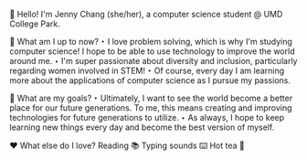 👋 Hello! I'm Jenny Chang (she/her), a computer science student @ UMD College Park.

🚀 What am I up to now? 
‣ I love problem solving, which is why I'm studying computer science! I hope to be able to use technology to improve the world around me. 
‣ I'm super passionate about diversity and inclusion, particularly regarding women involved in STEM!
‣ Of course, every day I am learning more about the applications of computer science as I pursue my passions. 

🔭 What are my goals? 
‣ Ultimately, I want to see the world become a better place for our future generations. To me, this means creating and improving technologies for future generations to utilize. 
‣ As always, I hope to keep learning new things every day and become the best version of myself. 

❤️ What else do I love? 
Reading 📚 Typing sounds ⌨️ Hot tea 🍵
